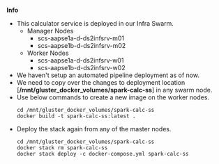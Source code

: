 **Info**

- This calculator service is deployed in our Infra Swarm.
  - Manager Nodes
    - scs-aapse1a-d-ds2infsrv-m01
    - scs-aapse1b-d-ds2infsrv-m02
  - Worker Nodes
    - scs-aapse1a-d-ds2infsrv-w01
    - scs-aapse1b-d-ds2infsrv-w02
- We haven't setup an automated pipeline deployment as of now.
- We need to copy over the changes to deployment location [**/mnt/gluster_docker_volumes/spark-calc-ss**] in any swarm node.
- Use below commands to create a new image on the worker nodes.
  ```
  cd /mnt/gluster_docker_volumes/spark-calc-ss
  docker build -t spark-calc-ss:latest .
  ```
- Deploy the stack again from any of the master nodes.
  ```
  cd /mnt/gluster_docker_volumes/spark-calc-ss
  docker stack rm spark-calc-ss
  docker stack deploy -c docker-compose.yml spark-calc-ss
  ```
